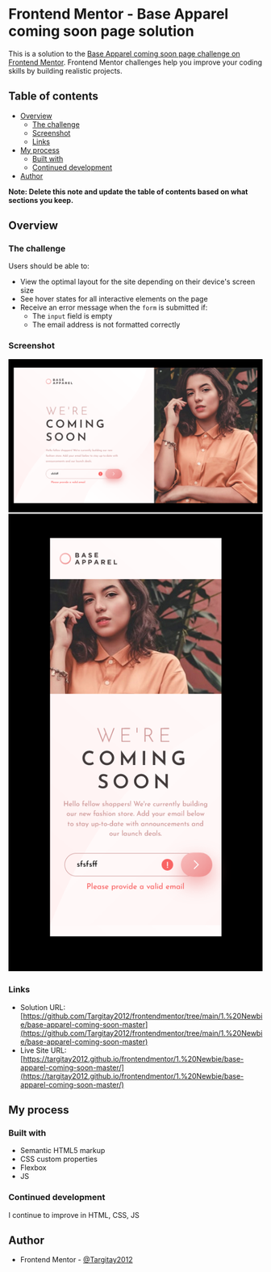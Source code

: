 # Frontend Mentor - Base Apparel coming soon page solution

This is a solution to the [Base Apparel coming soon page challenge on Frontend Mentor](https://www.frontendmentor.io/challenges/base-apparel-coming-soon-page-5d46b47f8db8a7063f9331a0). Frontend Mentor challenges help you improve your coding skills by building realistic projects. 

## Table of contents

- [Overview](#overview)
  - [The challenge](#the-challenge)
  - [Screenshot](#screenshot)
  - [Links](#links)
- [My process](#my-process)
  - [Built with](#built-with)
  - [Continued development](#continued-development)
- [Author](#author)

**Note: Delete this note and update the table of contents based on what sections you keep.**

## Overview

### The challenge

Users should be able to:

- View the optimal layout for the site depending on their device's screen size
- See hover states for all interactive elements on the page
- Receive an error message when the `form` is submitted if:
  - The `input` field is empty
  - The email address is not formatted correctly

### Screenshot

![](./screenshot-1.jpg)
![](./screenshot-2.jpg)

### Links

- Solution URL: [https://github.com/Targitay2012/frontendmentor/tree/main/1.%20Newbie/base-apparel-coming-soon-master](https://github.com/Targitay2012/frontendmentor/tree/main/1.%20Newbie/base-apparel-coming-soon-master)
- Live Site URL: [https://targitay2012.github.io/frontendmentor/1.%20Newbie/base-apparel-coming-soon-master/](https://targitay2012.github.io/frontendmentor/1.%20Newbie/base-apparel-coming-soon-master/)

## My process

### Built with

- Semantic HTML5 markup
- CSS custom properties
- Flexbox
- JS

### Continued development

I continue to improve in HTML, CSS, JS

## Author

- Frontend Mentor - [@Targitay2012](https://www.frontendmentor.io/profile/Targitay2012)

